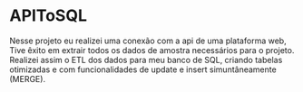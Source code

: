 # APIToSQL
Nesse projeto eu realizei uma conexão com a api de uma plataforma web, Tive êxito em extrair todos os dados de amostra necessários para o projeto.
Realizei assim o ETL dos dados para meu banco de SQL, criando tabelas otimizadas e com funcionalidades de update e insert simuntâneamente (MERGE).
